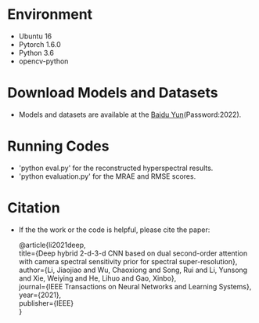 # Environment
- Ubuntu 16
- Pytorch 1.6.0
- Python 3.6
- opencv-python
# Download Models and Datasets
- Models and datasets are available at the [Baidu Yun](https://pan.baidu.com/s/1lGNQdZhBm9w_ZhduKVmzJQ)(Password:2022).
# Running Codes
- 'python eval.py' for the reconstructed hyperspectral results.
- 'python evaluation.py' for the MRAE and RMSE scores.
# Citation
- If the the work or the code is helpful, please cite the paper:

    @article{li2021deep,  
      title={Deep hybrid 2-d-3-d CNN based on dual second-order attention with camera spectral sensitivity prior for spectral super-resolution},
      author={Li, Jiaojiao and Wu, Chaoxiong and Song, Rui and Li, Yunsong and Xie, Weiying and He, Lihuo and Gao, Xinbo},  
      journal={IEEE Transactions on Neural Networks and Learning Systems},  
      year={2021},  
      publisher={IEEE}  
    }

